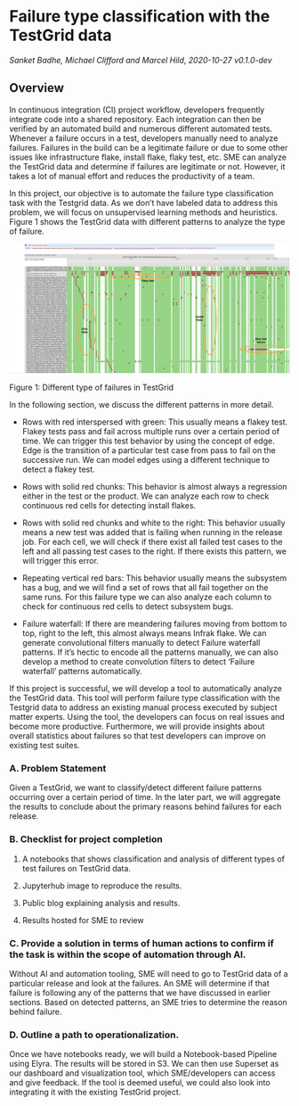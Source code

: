 # Failure type classification with the TestGrid data

*Sanket Badhe, Michael Clifford and Marcel Hild*,  *2020-10-27 v0.1.0-dev*

## Overview

In continuous integration (CI) project workflow, developers frequently integrate code into a shared repository. Each integration can then be verified by an automated build and numerous different automated tests. Whenever a failure occurs in a test, developers manually need to analyze failures. Failures in the build can be a legitimate failure or due to some other issues like infrastructure flake, install flake, flaky test, etc. SME can analyze the TestGrid data and determine if failures are legitimate or not. However, it takes a lot of manual effort and reduces the productivity of a team.

In this project, our objective is to automate the failure type classification task with the Testgrid data. As we don’t have labeled data to address this problem, we will focus on unsupervised learning methods and heuristics. Figure 1 shows the TestGrid data with different patterns to analyze the type of failure.

![image alt text](../assets/images/annotated_testgrid.png)

 Figure 1: Different type of failures in TestGrid

 In the following section, we discuss the different patterns in more detail.

* Rows with red interspersed with green: This usually means a flakey test.  Flakey tests pass and fail across multiple runs over a certain period of time. We can trigger this test behavior by using the concept of edge. Edge is the transition of a particular test case from pass to fail on the successive run. We can model edges using a different technique to detect a flakey test.

* Rows with solid red chunks: This behavior is almost always a regression either in the test or the product.  We can analyze each row to check continuous red cells for detecting install flakes.

* Rows with solid red chunks and white to the right: This behavior usually means a new test was added that is failing when running in the release job. For each cell, we will check if there exist all failed test cases to the left and all passing test cases to the right. If there exists this pattern, we will trigger this error.

* Repeating vertical red bars: This behavior usually means the subsystem has a bug, and we will find a set of rows that all fail together on the same runs. For this failure type we can also analyze each column to check for continuous red cells to detect subsystem bugs.

* Failure waterfall:  If there are meandering failures moving from bottom to top, right to the left, this almost always means Infrak flake. We can generate convolutional filters manually to detect Failure waterfall patterns. If it’s hectic to encode all the patterns manually, we can also develop a method to create convolution filters to detect ‘Failure waterfall’ patterns automatically.

If this project is successful, we will develop a tool to automatically analyze the TestGrid data. This tool will perform failure type classification with the Testgrid data to address an existing manual process executed by subject matter experts. Using the tool, the developers can focus on real issues and become more productive. Furthermore, we will provide insights about overall statistics about failures so that test developers can improve on existing test suites.

### A. Problem Statement

Given a TestGrid, we want to classify/detect different failure patterns occurring over a certain period of time. In the later part, we will aggregate the results to conclude about the primary reasons behind failures for each release.

### B. Checklist for project completion

1. A notebooks that shows classification and analysis of different types of test failures on TestGrid data.

2. Jupyterhub image to reproduce the results.

3. Public blog explaining analysis and results.

4. Results hosted for SME to review

### C. Provide a solution in terms of human actions to confirm if the task is within the scope of automation through AI.

Without AI and automation tooling, SME will need to go to TestGrid data of a particular release and look at the failures. An SME will determine if that failure is following any of the patterns that we have discussed in earlier sections. Based on detected patterns, an SME tries to determine the reason behind failure.

### D. Outline a path to operationalization.

Once we have notebooks ready, we will build a Notebook-based Pipeline using Elyra. The results will be stored in S3. We can then use Superset as our dashboard and visualization tool, which SME/developers can access and give feedback. If the tool is deemed useful, we could also look into integrating it with the existing TestGrid project.
